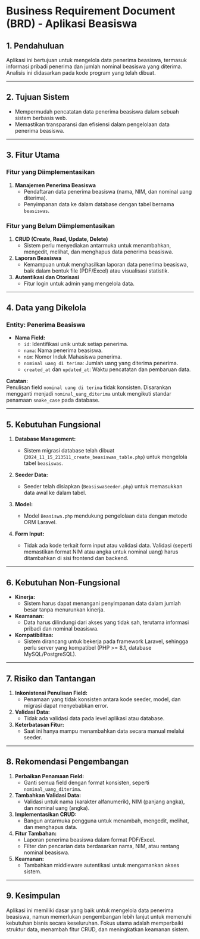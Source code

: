 # Business Requirement Document (BRD) - Aplikasi Beasiswa

## 1. Pendahuluan
Aplikasi ini bertujuan untuk mengelola data penerima beasiswa, termasuk informasi pribadi penerima dan jumlah nominal beasiswa yang diterima. Analisis ini didasarkan pada kode program yang telah dibuat.

---

## 2. Tujuan Sistem
- Mempermudah pencatatan data penerima beasiswa dalam sebuah sistem berbasis web.
- Memastikan transparansi dan efisiensi dalam pengelolaan data penerima beasiswa.

---

## 3. Fitur Utama

### Fitur yang Diimplementasikan
1. **Manajemen Penerima Beasiswa**
   - Pendaftaran data penerima beasiswa (nama, NIM, dan nominal uang diterima).
   - Penyimpanan data ke dalam database dengan tabel bernama `beasiswas`.

### Fitur yang Belum Diimplementasikan
1. **CRUD (Create, Read, Update, Delete)**
   - Sistem perlu menyediakan antarmuka untuk menambahkan, mengedit, melihat, dan menghapus data penerima beasiswa.
2. **Laporan Beasiswa**
   - Kemampuan untuk menghasilkan laporan data penerima beasiswa, baik dalam bentuk file (PDF/Excel) atau visualisasi statistik.
3. **Autentikasi dan Otorisasi**
   - Fitur login untuk admin yang mengelola data.

---

## 4. Data yang Dikelola

### Entity: Penerima Beasiswa
- **Nama Field:**
  - `id`: Identifikasi unik untuk setiap penerima.
  - `nama`: Nama penerima beasiswa.
  - `nim`: Nomor Induk Mahasiswa penerima.
  - `nominal uang di terima`: Jumlah uang yang diterima penerima.
  - `created_at` dan `updated_at`: Waktu pencatatan dan pembaruan data.

**Catatan:**  
Penulisan field `nominal uang di terima` tidak konsisten. Disarankan mengganti menjadi `nominal_uang_diterima` untuk mengikuti standar penamaan `snake_case` pada database.

---

## 5. Kebutuhan Fungsional
1. **Database Management:**
   - Sistem migrasi database telah dibuat (`2024_11_15_213511_create_beasiswas_table.php`) untuk mengelola tabel `beasiswas`.

2. **Seeder Data:**
   - Seeder telah disiapkan (`BeasiswaSeeder.php`) untuk memasukkan data awal ke dalam tabel.

3. **Model:**
   - Model `Beasiswa.php` mendukung pengelolaan data dengan metode ORM Laravel.

4. **Form Input:**
   - Tidak ada kode terkait form input atau validasi data. Validasi (seperti memastikan format NIM atau angka untuk nominal uang) harus ditambahkan di sisi frontend dan backend.

---

## 6. Kebutuhan Non-Fungsional
- **Kinerja:**
  - Sistem harus dapat menangani penyimpanan data dalam jumlah besar tanpa menurunkan kinerja.
- **Keamanan:**
  - Data harus dilindungi dari akses yang tidak sah, terutama informasi pribadi dan nominal beasiswa.
- **Kompatibilitas:**
  - Sistem dirancang untuk bekerja pada framework Laravel, sehingga perlu server yang kompatibel (PHP >= 8.1, database MySQL/PostgreSQL).

---

## 7. Risiko dan Tantangan
1. **Inkonistensi Penulisan Field:**
   - Penamaan yang tidak konsisten antara kode seeder, model, dan migrasi dapat menyebabkan error.
2. **Validasi Data:**
   - Tidak ada validasi data pada level aplikasi atau database.
3. **Keterbatasan Fitur:**
   - Saat ini hanya mampu menambahkan data secara manual melalui seeder.

---

## 8. Rekomendasi Pengembangan
1. **Perbaikan Penamaan Field:**
   - Ganti semua field dengan format konsisten, seperti `nominal_uang_diterima`.
2. **Tambahkan Validasi Data:**
   - Validasi untuk nama (karakter alfanumerik), NIM (panjang angka), dan nominal uang (angka).
3. **Implementasikan CRUD:**
   - Bangun antarmuka pengguna untuk menambah, mengedit, melihat, dan menghapus data.
4. **Fitur Tambahan:**
   - Laporan penerima beasiswa dalam format PDF/Excel.
   - Filter dan pencarian data berdasarkan nama, NIM, atau rentang nominal beasiswa.
5. **Keamanan:**
   - Tambahkan middleware autentikasi untuk mengamankan akses sistem.

---

## 9. Kesimpulan
Aplikasi ini memiliki dasar yang baik untuk mengelola data penerima beasiswa, namun memerlukan pengembangan lebih lanjut untuk memenuhi kebutuhan bisnis secara keseluruhan. Fokus utama adalah memperbaiki struktur data, menambah fitur CRUD, dan meningkatkan keamanan sistem.

